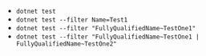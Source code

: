 - `dotnet test`
- `dotnet test --filter Name=Test1`
- `dotnet test --filter "FullyQualifiedName~TestOne1"`
- `dotnet test --filter "FullyQualifiedName~TestOne1 | FullyQualifiedName~TestOne2"`